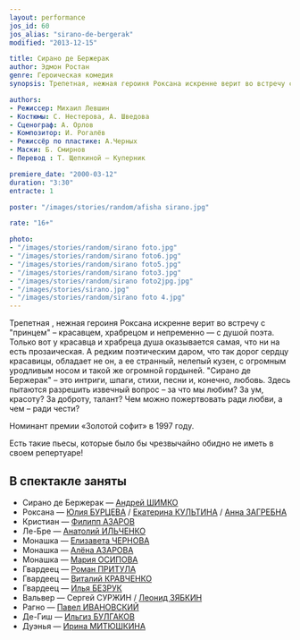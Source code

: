 ```yaml
---
layout: performance
jos_id: 60
jos_alias: "sirano-de-bergerak"
modified: "2013-12-15"

title: Сирано де Бержерак
author: Эдмон Ростан
genre: Героическая комедия
synopsis: Трепетная, нежная героиня Роксана искренне верит во встречу с «принцем» — красавцем, храбрецом и непременно — с душой поэта. Только вот у красавца и храбреца душа оказывается самая, что ни на есть прозаическая. А редким поэтическим даром, что так дорог сердцу красавицы, обладает не он, а ее странный, нелепый кузен, с огромным уродливым, но­сом и такой же огромной гордыней…

authors:
- Режиссер: Михаил Левшин
- Костюмы: С. Нестерова, А. Шведова
- Сценограф: А. Орлов
- Композитор: И. Рогалёв
- Режиссёр по пластике: А.Черных
- Маски: Б. Смирнов
- Перевод : Т. Щепкиной — Куперник

premiere_date: "2000-03-12"
duration: "3:30"
entracte: 1

poster: "/images/stories/random/afisha sirano.jpg"

rate: "16+"

photo:
- "/images/stories/random/sirano foto.jpg"
- "/images/stories/random/sirano foto6.jpg"
- "/images/stories/random/sirano foto5.jpg"
- "/images/stories/random/sirano foto3.jpg"
- "/images/stories/random/sirano foto2jpg.jpg"
- "/images/stories/sirano.jpg"
- "/images/stories/random/sirano foto 4.jpg"
---
```



Трепетная , нежная героиня Роксана искренне верит во встречу с "принцем" – красавцем, храбрецом и непременно — с душой поэта. Только вот у красавца и храбреца душа оказывается самая, что ни на есть прозаическая. А редким поэтическим даром, что так дорог сердцу красавицы, обладает не он, а ее странный, нелепый кузен, с огромным уродливым но­сом и такой же огромной гордыней. "Сирано де Бержерак" – это интриги, шпаги, стихи, песни и, конечно, лю­бовь. Здесь пытаются разрешить извечный вопрос – за что мы любим? За ум, красоту? За доброту, талант? Чем можно пожертвовать ради любви, а чем – ради чести?

Номинант премии «Золотой софит» в 1997 году.

Есть такие пьесы, которые было бы чрезвычайно обидно не иметь в своем репертуаре!


## В спектакле заняты

- Сирано де Бержерак — [Андрей ШИМКО](302-andrey-shimko.html)
- Роксана — [Юлия БУРЦЕВА](78-ylia-burceva.html) / [Екатерина КУЛЬТИНА](81-ekaterina-kyltina.html) / [Анна ЗАГРЕБНА](79-anna-zagrebna.html)
- Кристиан — [Филипп АЗАРОВ](21-fillipp-azarov.html)
- Ле-Бре — [Анатолий ИЛЬЧЕНКО](55-anatolii-ilchenko.html)
- Монашка — [Елизавета ЧЕРНОВА](48-chernovaelizaveta.html)
- Монашка — [Алёна АЗАРОВА](86-alena-kiverskaia.html)
- Монашка — [Мария ОСИПОВА](301-mariaosipova.html)
- Гвардеец — [Роман ПРИТУЛА](50-roman-pritula.html)
- Гвардеец — [Виталий КРАВЧЕНКО](66-vitalii-kravchenko.html)
- Гвардеец — [Илья БЕЗРУК](83-bezryk-ilya.html)
- Вальвер — Сергей СУРЖИН / [Леонид ЗЯБКИН](67-leonid-zabkin.html)[](67-leonid-zabkin.html)
- Рагно — [Павел ИВАНОВСКИЙ](284-2013-09-08-18-38-31.html)
- Де-Гиш — [Ильгиз БУЛГАКОВ](77-ilgiz-bulgakov.html)
- Дуэнья — [Ирина МИТЮШКИНА](62-irina-mityshkina.html)